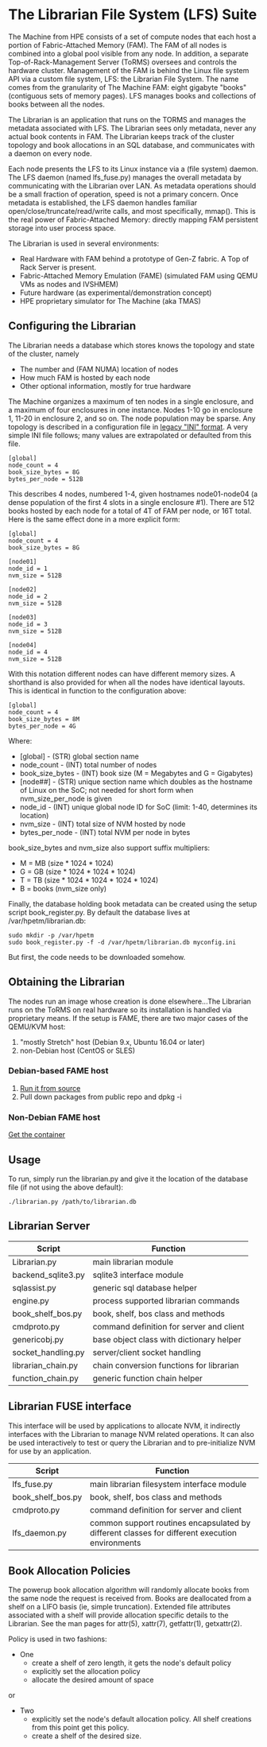 # The Librarian File System (LFS) Suite

The Machine from HPE consists of a set of compute nodes that each host a portion of Fabric-Attached Memory (FAM).  The FAM of all nodes is combined into a global pool visible from any node.  In addition, a separate Top-of-Rack-Management Server (ToRMS) oversees and controls the hardware cluster.  Management of the FAM is behind the Linux file system API via a custom file system, LFS: the Librarian File System.  The name comes from the granularity of The Machine FAM: eight gigabyte "books" (contiguous sets of memory pages).  LFS manages books and collections of books between all the nodes.

The Librarian is an application that runs on the TORMS and manages the metadata associated with LFS. The Librarian sees only metadata, never any actual book contents in FAM.  The Librarian keeps track of the cluster topology and book allocations in an SQL database, and communicates with a daemon on every node.

Each node presents the LFS to its Linux instance via a (file system) daemon. The LFS daemon (named lfs_fuse.py) manages the overall metadata by communicating with the Librarian over LAN.  As metadata operations should be a small fraction of operation, speed is not a primary concern.   Once metadata is established, the LFS daemon handles familiar open/close/truncate/read/write calls, and most specifically, mmap().   This is the real power of Fabric-Attached Memory: directly mapping FAM persistent storage into user process space.

The Librarian is used in several environments:

- Real Hardware with FAM behind a prototype of Gen-Z fabric.  A Top of Rack Server is present.
- Fabric-Attached Memory Emulation (FAME) (simulated FAM using QEMU VMs as nodes and IVSHMEM)
- Future hardware (as experimental/demonstration concept)
- HPE proprietary simulator for The Machine (aka TMAS)

## Configuring the Librarian
The Librarian needs a database which stores knows the topology and state of the cluster, namely
* The number and (FAM NUMA) location of nodes
* How much FAM is hosted by each node
* Other optional information, mostly for true hardware

The Machine organizes a maximum of ten nodes in a single enclosure, and a maximum of four enclosures in one instance.  Nodes 1-10 go in enclosure 1, 11-20 in enclosure 2, and so on.  The node population may be sparse.  Any topology is described in a configuration file in [legacy "INI" format](https://en.wikipedia.org/wiki/INI_file).  A very simple INI file follows; many values are extrapolated or defaulted from this file.

    [global]
    node_count = 4
    book_size_bytes = 8G
    bytes_per_node = 512B
    
This describes 4 nodes, numbered 1-4, given hostnames node01-node04 (a dense population of the first 4 slots in a single enclosure #1).  There are 512 books hosted by each node for a total of 4T of FAM per node, or 16T total.  Here is the same effect done in a more explicit form:

    [global]
    node_count = 4
    book_size_bytes = 8G

    [node01]
    node_id = 1
    nvm_size = 512B

    [node02]
    node_id = 2
    nvm_size = 512B

    [node03]
    node_id = 3
    nvm_size = 512B

    [node04]
    node_id = 4
    nvm_size = 512B

With this notation different nodes can have different memory sizes. A shorthand is also provided for when all the nodes have identical layouts. This is identical in function to the configuration above:
    
    [global]
    node_count = 4
    book_size_bytes = 8M
    bytes_per_node = 4G

Where:

* [global]        - (STR) global section name
* node_count      - (INT) total number of nodes
* book_size_bytes - (INT) book size (M = Megabytes and G = Gigabytes)
* [node##]        - (STR) unique section name which doubles as the hostname of Linux on the SoC; not needed for short form when nvm_size_per_node is given
* node_id         - (INT) unique global node ID for SoC (limit: 1-40, determines its location)
* nvm_size        - (INT) total size of NVM hosted by node
* bytes_per_node  - (INT) total NVM per node in bytes

book_size_bytes and nvm_size also support suffix multipliers:

* M = MB (size * 1024 * 1024)
* G = GB (size * 1024 * 1024 * 1024)
* T = TB (size * 1024 * 1024 * 1024 * 1024)
* B = books (nvm_size only)    

Finally, the database holding book metadata can be created using the setup script book_register.py.  By default the database lives at /var/hpetm/librarian.db:

    sudo mkdir -p /var/hpetm
    sudo book_register.py -f -d /var/hpetm/librarian.db myconfig.ini

But first, the code needs to be downloaded somehow.

## Obtaining the Librarian

The nodes run an image whose creation is done elsewhere...The Librarian runs on the ToRMS on real hardware so its installation is handled via proprietary means.  If the setup is FAME, there are two major cases of the QEMU/KVM host:

1. "mostly Stretch" host (Debian 9.x, Ubuntu 16.04 or later)
1. non-Debian host (CentOS or SLES)

### Debian-based FAME host

1. [Run it from source](https://github.com/FabricAttachedMemory/tm-librarian)
2. Pull down packages from public repo and dpkg -i

### Non-Debian FAME host

[Get the container](https://github.com/FabricAttachedMemory/librarian-container)

## Usage

To run, simply run the librarian.py and give it the location of the database file (if not using the above default):

    ./librarian.py /path/to/librarian.db

## Librarian Server

Script | Function
-------------|--------------
Librarian.py|main librarian module
backend_sqlite3.py|sqlite3 interface module
sqlassist.py|generic sql database helper
engine.py|process supported librarian commands
book_shelf_bos.py|book, shelf, bos class and methods
cmdproto.py|command definition for server and client
genericobj.py|base object class with dictionary helper
socket_handling.py|server/client socket handling
librarian_chain.py|chain conversion functions for librarian
function_chain.py|generic function chain helper

## Librarian FUSE interface

This interface will be used by applications to allocate NVM, it indirectly
interfaces with the Librarian to manage NVM related operations. It can also
be used interactively to test or query the Librarian and to pre-initialize
NVM for use by an application.

Script | Function
-------|---------
lfs_fuse.py|main librarian filesystem interface module
book_shelf_bos.py|book, shelf, bos class and methods
cmdproto.py|command definition for server and client
lfs_daemon.py|common support routines encapsulated by different classes for different execution environments

## Book Allocation Policies

The powerup book allocation algorithm will randomly allocate books from the
same node the request is received from. Books are deallocated from a shelf
on a LIFO basis (ie, simple truncation).  Extended file attributes associated
with a shelf will provide allocation specific details to the Librarian.
See the man pages for attr(5), xattr(7), getfattr(1), getxattr(2).

Policy is used in two fashions:

* One
  * create a shelf of zero length, it gets the node's default policy
  * explicitly set the allocation policy
  * allocate the desired amount of space

or 

* Two
  * explicitly set the node's default allocation policy.  All shelf creations from this point get this policy.
  * create a shelf of the desired size.

